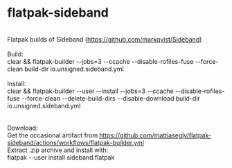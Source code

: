 # flatpak-sideband
<BR>Flatpak builds of Sideband (https://github.com/markqvist/Sideband)
<BR>
<BR>Build:
<BR>clear && flatpak-builder --jobs=3 --ccache --disable-rofiles-fuse --force-clean build-dir io.unsigned.sideband.yml
<BR>
<BR>Install:
<BR>clear && flatpak-builder --user --install --jobs=3 --ccache --disable-rofiles-fuse --force-clean --delete-build-dirs --disable-download build-dir io.unsigned.sideband.yml
<BR>
<BR>
<BR>Download:
<BR>Get the occasional artifact from https://github.com/mattiasegly/flatpak-sideband/actions/workflows/flatpak-builder.yml
<BR>Extract .zip archive and install with:
<BR>flatpak --user install sideband.flatpak
